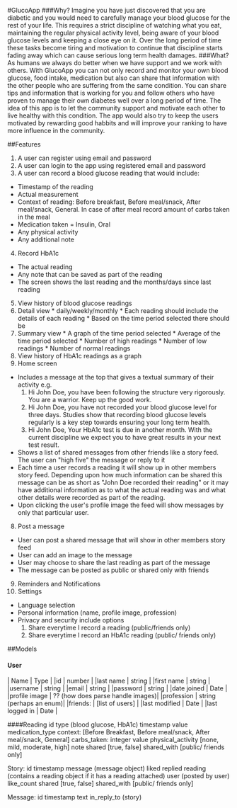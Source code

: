 #GlucoApp
###Why?
Imagine you have just discovered that you are diabetic and you would need to carefully manage your blood glucose for the rest of your life. This requires a strict discipline of watching what you eat, maintaining the regular physical activity level, being aware of your blood glucose levels and keeping a close eye on it. Over the long period of time these tasks become tiring and motivation to continue that discipline starts fading away which can cause serious long term health damages. 
###What?
As humans we always do better when we have support and we work with others. With GlucoApp you can not only record and monitor your own blood glucose, food intake, medication but also can share that information with the other people who are suffering from the same condition. You can share tips and information that is working for you and follow others who have proven to manage their own diabetes well over a long period of time. The idea of this app is to let the community support and motivate each other to live healthy with this condition. The app would also try to keep the users motivated by rewarding good habbits and will improve your ranking to have more influence in the community. 

##Features
1. A user can register using email and password
2. A user can login to the app using registered email and password
3. A user can record a blood glucose reading that would include:
  * Timestamp of the reading
  * Actual measurement
  * Context of reading: Before breakfast, Before meal/snack, After meal/snack, General. In case of after meal record amount of carbs taken in the meal
  * Medication taken = Insulin, Oral
  * Any physical activity
  * Any additional note
4. Record HbA1c
  * The actual reading
  * Any note that can be saved as part of the reading
  * The screen shows the last reading and the months/days since last reading
5. View history of blood glucose readings 
  1. Detail view
    * daily/weekly/monthly
    * Each reading should include the details of each reading
    * Based on the time period selected there should be 
  2. Summary view
    * A graph of the time period selected
    * Average of the time period selected
    * Number of high readings
    * Number of low readings
    * Number of normal readings
6. View history of HbA1c readings as a graph
7. Home screen
  * Includes a message at the top that gives a textual summary of their activity e.g.
    1. Hi John Doe, you have been following the structure very rigorously. You are a warrior. Keep up the good work.
    2. Hi John Doe, you have not recorded your blood glucose level for three days. Studies show that recording blood glucose levels regularly is a key step towards ensuring your long term health.
    3. Hi John Doe, Your HbA1c test is due in another month. With the current discipline we expect you to have great results in your next test result.
  * Shows a list of shared messages from other friends like a story feed. The user can "high five" the message or reply to it
  * Each time a user records a reading it will show up in other members story feed. Depending upon how much information can be shared this message can be as short as "John Doe recorded their reading" or it may have additional information as to what the actual reading was and what other details were recorded as part of the reading.
  * Upon clicking the user's profile image the feed will show messages by only that particular user.
8. Post a message
  * User can post a shared message that will show in other members story feed
  * User can add an image to the message
  * User may choose to share the last reading as part of the message
  * The message can be posted as public or shared only with friends
9. Reminders and Notifications
10. Settings
  * Language selection
  * Personal information (name, profile image, profession)
  * Privacy and security include options
    1. Share everytime I record a reading (public/friends only)
    2. Share everytime I record an HbA1c reading (public/ friends only)

##Models
#### User
| Name          | Type          | 
|id  |  number |
|last name  |  string |
|first name  |  string |
|username  |  string |
|email  |  string |
|password  |  string |
|date joined  |  Date |
|profile image  |  ?? (how does parse handle images)|
|profession  |  string (perhaps an enum)|
|friends:   |  [list of users] |
|last modified  |  Date |
|last logged in  |  Date |


####Reading
id
type (blood glucose, HbA1c)
timestamp
value
medication_type
context: [Before Breakfast, Before meal/snack, After meal/snack, General]
carbs_taken: integer value
physical_activity [none, mild, moderate, high]
note
shared [true, false]
shared_with [public/ friends only]


Story:
id
timestamp
message (message object)
liked
replied
reading (contains a reading object if it has a reading attached)
user (posted by user)
like_count
shared [true, false]
shared_with [public/ friends only]


Message:
id
timestamp
text
in_reply_to (story)

